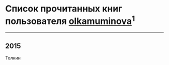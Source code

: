 # Список прочитанных книг пользователя [olkamuminova](http://vk.com/id3062680)<sup>1</sup>
---

## 2015

Толкин



